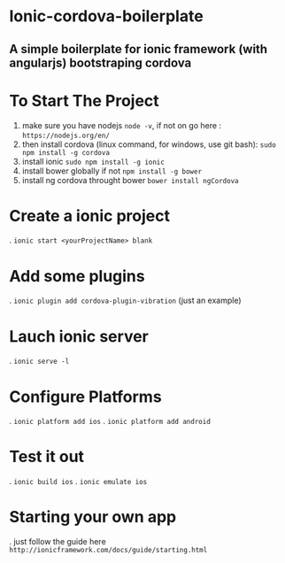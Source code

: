 # Ionic-cordova-boilerplate
A simple boilerplate for ionic framework (with angularjs) bootstraping cordova  
------------------------------------------------------------------------------

# To Start The Project
1. make sure you have nodejs `node -v`, if not on go here : `https://nodejs.org/en/`
2. then install cordova (linux command, for windows, use git bash): `sudo npm install -g cordova`
3. install ionic `sudo npm install -g ionic`
4. install bower globally if not `npm install -g bower`
5. install ng cordova throught bower `bower install ngCordova`

# Create a ionic project
. `ionic start <yourProjectName> blank`

# Add some plugins
. `ionic plugin add cordova-plugin-vibration` (just an example)

# Lauch ionic server
. `ionic serve -l`

# Configure Platforms
. `ionic platform add ios` 
. `ionic platform add android` 

# Test it out
. `ionic build ios`
. `ionic emulate ios`

# Starting your own app
. just follow the guide here `http://ionicframework.com/docs/guide/starting.html`

